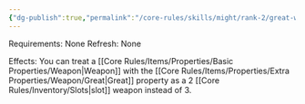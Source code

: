 ```yaml
---
{"dg-publish":true,"permalink":"/core-rules/skills/might/rank-2/great-weapon-fighter/"}
---
```


Requirements: None
Refresh: None

Effects:
You can treat a [[Core Rules/Items/Properties/Basic Properties/Weapon\|Weapon]] with the [[Core Rules/Items/Properties/Extra Properties/Weapon/Great\|Great]] property as a 2 [[Core Rules/Inventory/Slots\|slot]] weapon instead of 3.